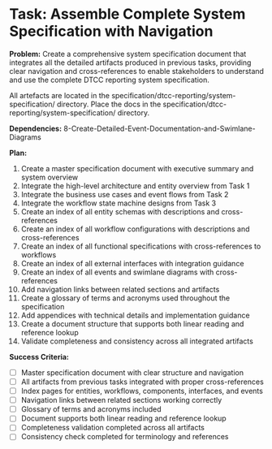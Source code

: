 # Task: Assemble Complete System Specification with Navigation

**Problem:** Create a comprehensive system specification document that integrates all the detailed artifacts produced in previous tasks, providing clear navigation and cross-references to enable stakeholders to understand and use the complete DTCC reporting system specification.

All artefacts are located in the specification/dtcc-reporting/system-specification/ directory.
Place the docs in the specification/dtcc-reporting/system-specification/ directory.


**Dependencies:** 8-Create-Detailed-Event-Documentation-and-Swimlane-Diagrams

**Plan:**
1. Create a master specification document with executive summary and system overview
2. Integrate the high-level architecture and entity overview from Task 1
3. Integrate the business use cases and event flows from Task 2
4. Integrate the workflow state machine designs from Task 3
5. Create an index of all entity schemas with descriptions and cross-references
6. Create an index of all workflow configurations with descriptions and cross-references
7. Create an index of all functional specifications with cross-references to workflows
8. Create an index of all external interfaces with integration guidance
9. Create an index of all events and swimlane diagrams with cross-references
10. Add navigation links between related sections and artifacts
11. Create a glossary of terms and acronyms used throughout the specification
12. Add appendices with technical details and implementation guidance
13. Create a document structure that supports both linear reading and reference lookup
14. Validate completeness and consistency across all integrated artifacts

**Success Criteria:**
- [ ] Master specification document with clear structure and navigation
- [ ] All artifacts from previous tasks integrated with proper cross-references
- [ ] Index pages for entities, workflows, components, interfaces, and events
- [ ] Navigation links between related sections working correctly
- [ ] Glossary of terms and acronyms included
- [ ] Document supports both linear reading and reference lookup
- [ ] Completeness validation completed across all artifacts
- [ ] Consistency check completed for terminology and references
